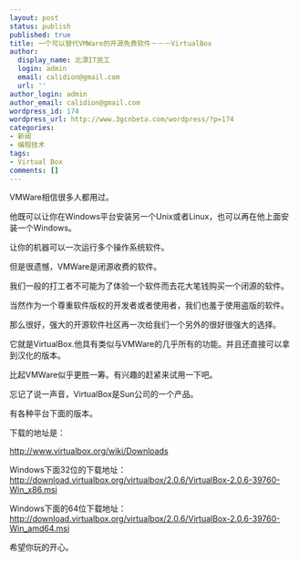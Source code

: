 ```yaml
---
layout: post
status: publish
published: true
title: 一个可以替代VMWare的开源免费软件－－－VirtualBox
author:
  display_name: 北漂IT民工
  login: admin
  email: calidion@gmail.com
  url: ''
author_login: admin
author_email: calidion@gmail.com
wordpress_id: 174
wordpress_url: http://www.3gcnbeta.com/wordpress/?p=174
categories:
- 新闻
- 编程技术
tags:
- Virtual Box
comments: []
---
```

VMWare相信很多人都用过。

他既可以让你在Windows平台安装另一个Unix或者Linux，也可以再在他上面安装一个Windows。

让你的机器可以一次运行多个操作系统软件。

但是很遗憾，VMWare是闭源收费的软件。

我们一般的打工者不可能为了体验一个软件而去花大笔钱购买一个闭源的软件。

当然作为一个尊重软件版权的开发者或者使用者，我们也羞于使用盗版的软件。

那么很好，强大的开源软件社区再一次给我们一个另外的很好很强大的选择。

它就是VirtualBox.他具有类似与VMWare的几乎所有的功能。并且还直接可以拿到汉化的版本。

比起VMWare似乎更胜一筹。有兴趣的赶紧来试用一下吧。

忘记了说一声音，VirtualBox是Sun公司的一个产品。

有各种平台下面的版本。

下载的地址是：

http://www.virtualbox.org/wiki/Downloads

Windows下面32位的下载地址：http://download.virtualbox.org/virtualbox/2.0.6/VirtualBox-2.0.6-39760-Win_x86.msi

Windows下面的64位下载地址：http://download.virtualbox.org/virtualbox/2.0.6/VirtualBox-2.0.6-39760-Win_amd64.msi

希望你玩的开心。